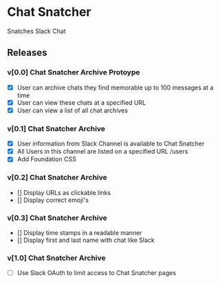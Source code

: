 # Chat Snatcher

Snatches Slack Chat


## Releases

### v[0.0] Chat Snatcher Archive Protoype

- [x] User can archive chats they find memorable up to 100 messages at a time
- [x] User can view these chats at a specified URL
- [x] User can view a list of all chat archives

### v[0.1] Chat Snatcher Archive

- [X] User information from Slack Channel is available to Chat Snatcher
- [X] All Users in this channel are listed on a specified URL /users
- [X] Add Foundation CSS

### v[0.2] Chat Snatcher Archive

- [] Display URLs as clickable links
- [] Display correct emoji's

### v[0.3] Chat Snatcher Archive

- [] Display time stamps in a readable manner
- [] Display first and last name with chat like Slack

### v[1.0] Chat Snatcher Archive

- [ ] Use Slack OAuth to limit access to Chat Snatcher pages

